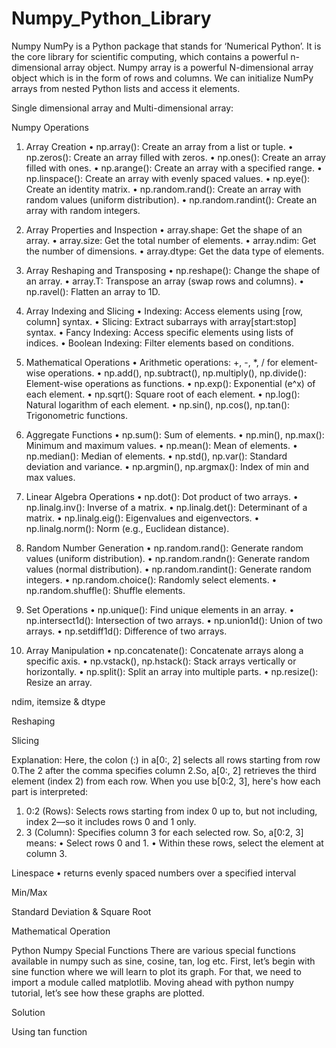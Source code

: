 # Numpy_Python_Library

Numpy
NumPy is a Python package that stands for ‘Numerical Python’. It is the core library for scientific computing, which contains a powerful n-dimensional array object.
Numpy array is a powerful N-dimensional array object which is in the form of rows and columns. We can initialize NumPy arrays from nested Python lists and access it elements.

Single dimensional array and Multi-dimensional array:
 

Numpy Operations

1. Array Creation
•	np.array(): Create an array from a list or tuple.
•	np.zeros(): Create an array filled with zeros.
•	np.ones(): Create an array filled with ones.
•	np.arange(): Create an array with a specified range.
•	np.linspace(): Create an array with evenly spaced values.
•	np.eye(): Create an identity matrix.
•	np.random.rand(): Create an array with random values (uniform distribution).
•	np.random.randint(): Create an array with random integers.

3. Array Properties and Inspection
•	array.shape: Get the shape of an array.
•	array.size: Get the total number of elements.
•	array.ndim: Get the number of dimensions.
•	array.dtype: Get the data type of elements.

5. Array Reshaping and Transposing
•	np.reshape(): Change the shape of an array.
•	array.T: Transpose an array (swap rows and columns).
•	np.ravel(): Flatten an array to 1D.

7. Array Indexing and Slicing
•	Indexing: Access elements using [row, column] syntax.
•	Slicing: Extract subarrays with array[start:stop] syntax.
•	Fancy Indexing: Access specific elements using lists of indices.
•	Boolean Indexing: Filter elements based on conditions.

9. Mathematical Operations
•	Arithmetic operations: +, -, *, / for element-wise operations.
•	np.add(), np.subtract(), np.multiply(), np.divide(): Element-wise operations as functions.
•	np.exp(): Exponential (e^x) of each element.
•	np.sqrt(): Square root of each element.
•	np.log(): Natural logarithm of each element.
•	np.sin(), np.cos(), np.tan(): Trigonometric functions.

10. Aggregate Functions
•	np.sum(): Sum of elements.
•	np.min(), np.max(): Minimum and maximum values.
•	np.mean(): Mean of elements.
•	np.median(): Median of elements.
•	np.std(), np.var(): Standard deviation and variance.
•	np.argmin(), np.argmax(): Index of min and max values.

11. Linear Algebra Operations
•	np.dot(): Dot product of two arrays.
•	np.linalg.inv(): Inverse of a matrix.
•	np.linalg.det(): Determinant of a matrix.
•	np.linalg.eig(): Eigenvalues and eigenvectors.
•	np.linalg.norm(): Norm (e.g., Euclidean distance).

12. Random Number Generation
•	np.random.rand(): Generate random values (uniform distribution).
•	np.random.randn(): Generate random values (normal distribution).
•	np.random.randint(): Generate random integers.
•	np.random.choice(): Randomly select elements.
•	np.random.shuffle(): Shuffle elements.

13. Set Operations
•	np.unique(): Find unique elements in an array.
•	np.intersect1d(): Intersection of two arrays.
•	np.union1d(): Union of two arrays.
•	np.setdiff1d(): Difference of two arrays.

14. Array Manipulation
•	np.concatenate(): Concatenate arrays along a specific axis.
•	np.vstack(), np.hstack(): Stack arrays vertically or horizontally.
•	np.split(): Split an array into multiple parts.
•	np.resize(): Resize an array.










ndim, itemsize & dtype
 

Reshaping
 
 

Slicing
 
Explanation:
Here, the colon (:) in a[0:, 2] selects all rows starting from row 0.The 2 after the comma specifies column 2.So, a[0:, 2] retrieves the third element (index 2) from each row.
When you use b[0:2, 3], here's how each part is interpreted:
1.	0:2 (Rows): Selects rows starting from index 0 up to, but not including, index 2—so it includes rows 0 and 1 only.
2.	3 (Column): Specifies column 3 for each selected row.
So, a[0:2, 3] means:
•	Select rows 0 and 1.
•	Within these rows, select the element at column 3.




Linespace
•	returns evenly spaced numbers over a specified interval
 
Min/Max
 
Standard Deviation & Square Root
 
Mathematical Operation
 

Python Numpy Special Functions
There are various special functions available in numpy such as sine, cosine, tan, log etc. First, let’s begin with sine function where we will learn to plot its graph. 
For that, we need to import a module called matplotlib. Moving ahead with python numpy tutorial, let’s see how these graphs are plotted.

 
 
Solution
 
 



Using tan function
 

